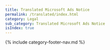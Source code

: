 ```yaml
---
title: Translated Microsoft Ads Notice
permalink: /translated/index.html
category: Legal
sub_category: Translated Microsoft Ads Notice
isIndex: true
---
```


{% include category-footer-nav.md %}
